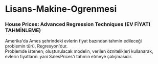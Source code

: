 # Lisans-Makine-Ogrenmesi

### House Prices: Advanced Regression Techniques (EV FİYATI TAHMİNLEME)

Amerika'da Ames şehrindeki evlerin fiyat bazından tahmin edileceği problemin türü, Regresyon'dur.  
Problemde istenen; oluşturulacak modelin, verilen öznitelikleri kullanarak, evlerin fiyatlarını yani SalesPrices'ı tahmin etmeye çalışmasıdır.  
